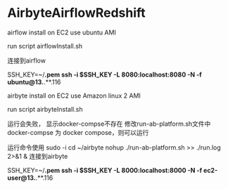 # AirbyteAirflowRedshift
airflow install on EC2
use ubuntu AMI

run script
airflowInstall.sh

连接到airflow

SSH_KEY=~/**.pem
ssh -i $SSH_KEY -L 8080:localhost:8080 -N -f ubuntu@13.**.**.116


airbyte install on EC2
use Amazon linux 2 AMI

run script 
airbyteInstall.sh

运行会失败， 显示docker-compse不存在
修改run-ab-platform.sh文件中 docker-compse 为 docker compose，则可以运行

运行命令使用
sudo -i
cd ~/airbyte
nohup ./run-ab-platform.sh >> ./run.log 2>&1 &
连接到airbyte

SSH_KEY=~/**.pem
ssh -i $SSH_KEY -L 8000:localhost:8000 -N -f ec2-user@13.**.**.116


